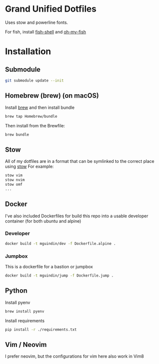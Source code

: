 # Grand Unified Dotfiles


Uses stow and powerline fonts.

For fish, install [fish-shell](http://fishshell.com/) and
[oh-my-fish](https://github.com/oh-my-fish/oh-my-fish)


# Installation
## Submodule

```sh
git submodule update --init
```

## Homebrew (brew) (on macOS)

Install [brew](https://brew.sh/) and then install bundle
```sh
brew tap Homebrew/bundle
```

Then install from the Brewfile:
```sh
brew bundle
```

## Stow
All of my dotfiles are in a format that can be symlinked to the correct place
using [stow](https://www.gnu.org/software/stow/)
For example:

```sh
stow vim
stow nvim
stow omf
...
```

## Docker
I've also included Dockerfiles for build this repo into a usable developer
container (for both ubuntu and alpine)

### Developer

```sh
docker build -t mguindin/dev -f Dockerfile.alpine .
```

### Jumpbox
This is a dockerfile for a bastion or jumpbox

```sh
docker build -t mguindin/jump -f Dockerfile.jump .
```

## Python
Install pyenv
```sh
brew install pyenv
```

Install requirements
```sh
pip install -r ./requirements.txt
```

## Vim / Neovim

I prefer neovim, but the configurations for vim here also work in Vim8
